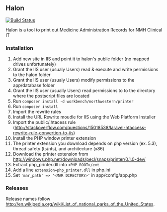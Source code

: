 ## Halon

[![Build Status](https://travis-ci.org/NUBIC/halon.png)](https://travis-ci.org/NUBIC/halon)

Halon is a tool to print out Medicine Administration Records for NMH Clinical IT

### Installation

1. Add new site in IIS and point it to halon's public folder (no mapped drives unfortunately)
2. Grant the IIS user (usualy Users) read & execute and write permissions to the halon folder
3. Grant the IIS user (usualy Users) modify permissions to the app/database folder
4. Grant the IIS user (usually Users) read permissions to to the directory where the postscript files are located
5. Run `composer install -d workbench/northwestern/printer`
6. Run `composer install`
7. Import the rewrite rules
  1. Install the URL Rewrite moudle for IIS using the Web Platform Installer
  2. Import the public/.htacess rule (http://stackoverflow.com/questions/15018538/laravel-htaccess-rewrite-rule-convertion-to-iis)
8. Install the PHP window printer extension
  1. The printer extension you download depends on php version (ex. 5.3), thread safety (ts/nts), and architecture (x86)
  2. Download the printer extension from http://windows.php.net/downloads/pecl/snaps/printer/0.1.0-dev/
  3. Extract php_printer.dll into `<PHP_ROOT>/ext`
  4. Add a line `extension=php_printer.dll` in php.ini
9. Set `'mar_path' => '<MAR DIRECTORY>'` in app/config/app.php

### Releases

Release names follow http://en.wikipedia.org/wiki/List_of_national_parks_of_the_United_States.
